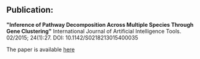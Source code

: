 Publication:
-----------

<b>"Inference of Pathway Decomposition Across Multiple Species Through Gene Clustering"</b>
International Journal of Artificial Intelligence Tools. 02/2015; 24(1):27. DOI: 10.1142/S0218213015400035

The paper is available <a href="http://www.worldscientific.com/doi/abs/10.1142/S0218213015400035?src=recsys&journalCode=ijait"> here</a>
